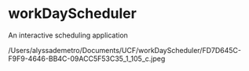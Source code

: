 

# workDayScheduler
An interactive scheduling application

<img>/Users/alyssademetro/Documents/UCF/workDayScheduler/FD7D645C-F9F9-4646-BB4C-09ACC5F53C35_1_105_c.jpeg
</img>